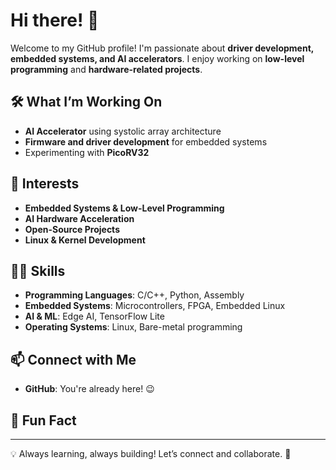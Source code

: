 # Hi there! 👋

Welcome to my GitHub profile! I'm passionate about **driver development, embedded systems, and AI accelerators**. I enjoy working on **low-level programming** and **hardware-related projects**.

## 🛠️ What I’m Working On
- **AI Accelerator** using systolic array architecture
- **Firmware and driver development** for embedded systems
- Experimenting with **PicoRV32**

## 📌 Interests
- **Embedded Systems & Low-Level Programming**
- **AI Hardware Acceleration**
- **Open-Source Projects**
- **Linux & Kernel Development**
## 🧑‍💻 Skills
- **Programming Languages**: C/C++, Python, Assembly
- **Embedded Systems**: Microcontrollers, FPGA, Embedded Linux
- **AI & ML**: Edge AI, TensorFlow Lite
- **Operating Systems**: Linux, Bare-metal programming

## 📫 Connect with Me
- **GitHub**: You're already here! 😉

## 🚀 Fun Fact

---
💡 Always learning, always building! Let’s connect and collaborate. 🚀
